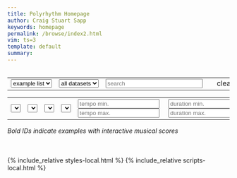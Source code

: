 ```yaml
---
title: Polyrhythm Homepage
author: Craig Stuart Sapp
keywords: homepage
permalink: /browse/index2.html
vim: ts=3
template: default
summary: 
---
```


<table>
<tr>

<table>
<tr>

<td>
<select onchange="doSearch();" id="table-scope">
	<option value="example">example list</option>
	<option value="work">work list</option>
</select>
</td>

<td>
<select id="dataset" onchange="doSearch();">
	<option value="">all datasets</option>
	<option value="Reserve">Reserve</option>
	<option value="Testing">Testing</option>
	<option value="Both">Both</option>
</select>
</td>

<td>
<input id="search" style="width:220px;"  placeholder="search" value="" autocomplete="off">
</td>


<td>
<span id="search-count"></span>
</td>

<td>
<span onclick="clearSearchFields()" class="clear-button">clear</span>
</td>

</tr>
</table>
</tr>

<tr>

<table style="margin-top:10px;" >
<tr>

<td>
<select id="composer" onchange="doSearch();">
</select>
</td>

<td>
<select id="genre" onchange="doSearch();">
</select>
</td>

<td>
<select id="tsigtype" onchange="doSearch();">
</select>
</td>

<td>
<select id="tempobeat" onchange="doSearch();">
</select>
</td>

<td>
<input placeholder="tempo min." value="" autocomplete="off" id="tempomin">&nbsp;<input placeholder="tempo max." value="" autocomplete="off" id="tempomax">
</td>

<td>
<input placeholder="duration min." value="" autocomplete="off" id="secondsmin">&nbsp;<input placeholder="duration max." value="" autocomplete="off" id="secondsmax">
</td>

</tr>
</table>

<i>Bold IDs indicate examples with interactive musical scores</i>

<div style="margin-bottom:50px; margin-top:20px;" id="list"></div>


{% include_relative styles-local.html %}
{% include_relative scripts-local.html %}


